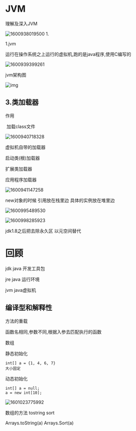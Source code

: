 # JVM

理解及深入JVM

![1600938019500](assets/1600938019500.png)	1.

1.jvm

运行在操作系统之上运行的虚拟机,跑的是java程序,使用C编写的

![1600939399261](assets/1600939399261.png)





jvm架构图

![img](assets/20190216114129109.png) 



## 3.类加载器

作用

​	加载class文件

![1600940718328](assets/1600940718328.png)



虚拟机自带的加载器

启动类(根)加载器

扩展类加载器

应用程序加载器

![1600941147258](assets/1600941147258.png)



new对象的时候  引用放在栈里边 具体的实例放在堆里边











![1600995489530](assets/1600995489530.png)



![1600998285923](assets/1600998285923.png)

jdk1.8之后把去除永久区 以元空间替代













# 回顾

jdk  java 开发工具包

jre  java  运行环境

jvm  java虚拟机

## 编译型和解释性

方法的重载

函数名相同,参数不同,根据入参去匹配执行的函数

数组

静态初始化

```
int[] a = {1, 4, 6, 7}
大小固定
```

动态初始化

```
int[] a = null;
a = new int[10];
```

![1601023775992](assets/1601023775992.png)

数组的方法   tostring  sort

Arrays.toString(a)   Arrays.Sort(a)

